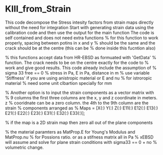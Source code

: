 # KIII_from_Strain
This code decompose the Stress intesity factors from strain maps directly without the need for integration
Start with generating strain data using the calibration code and then use the output for the main function
The code is self contained and does not need extra functions
% for this function to work properly, spacing between potins in x and y
% should be the same and the crack should be at the centre (this can be
% done inside this fucntion also)


% this functions accept data from HR-EBSD as formuated with 'GetData'
% function. The crack needs to be on the centre exactly for the code to
% work and give good results. This code already include the assumption of
% sigma 33 free == 0
% stress in Pa, E in Pa, distance in m
% use variable 'Stiffness' if you are using anistropic material or E and nu
% for istroropic material
% need some unit clbartion specially for mm

% Another option is to input the strain components as a vector matrix with
% 9 columns the first three columns are the x, y and z coordinate in meters. z
% cooridnate can be a zero column. the 4th to the 9th column are the strain
% components arranged as
% Maps = [X(:) Y(:) Z(:) E11(:) E12(:) E13(:) E21(:) E22(:) E23(:) E31(:) E32(:) E33(:)]; 

% if the map is a 2D strain map then zero all out of the plane components

% the material paramters as MatProp.E for Young's Modulus and MatProp.nu
% for Possions ratio. or as a stifness matrix all in Pa
% xEBSD will assume and solve for  plane strain conditions with sigma33 == 0 + no
% volumetric change.
